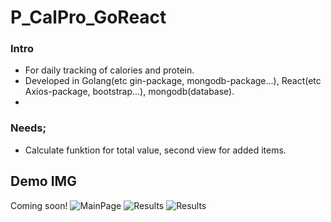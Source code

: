 # P_CalPro_GoReact

### Intro
- For daily tracking of calories and protein.
- Developed in Golang(etc gin-package, mongodb-package...), React(etc Axios-package, bootstrap...), mongodb(database).
- 

### Needs;
- Calculate funktion for total value, second view for added items.

## Demo IMG
Coming soon!
![MainPage](img.png)
![Results](img.png)
![Results](img.png)

